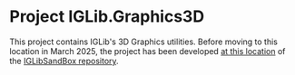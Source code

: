 
# Project IGLib.Graphics3D

This project contains IGLib's 3D Graphics utilities. Before moving to this location in March 2025, the project has been developed [at this location](https://github.com/ajgorhoe/IGLib.modules.IGLibSandbox/tree/main/src/IGLib.Sandbox.Graphics3D) of the [IGLibSandBox repository](https://github.com/ajgorhoe/IGLib.modules.IGLibSandbox/).
